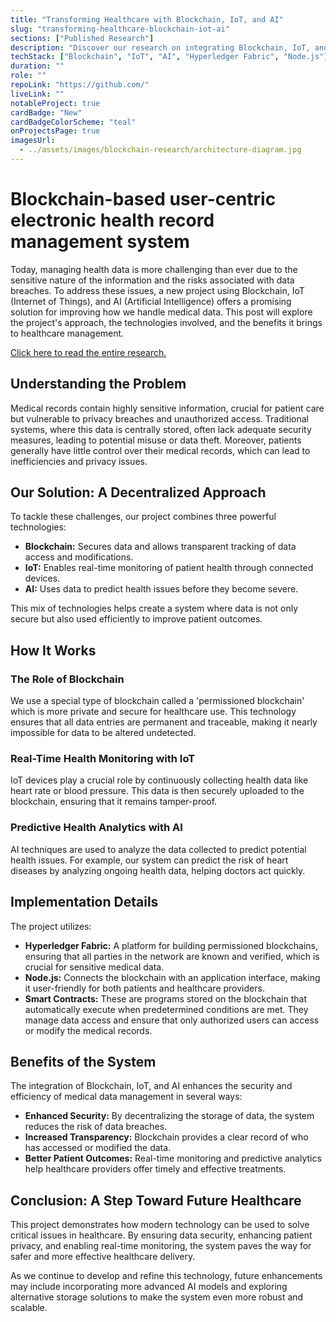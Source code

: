 ```yaml
---
title: "Transforming Healthcare with Blockchain, IoT, and AI"
slug: "transforming-healthcare-blockchain-iot-ai"
sections: ["Published Research"]
description: "Discover our research on integrating Blockchain, IoT, and AI to enhance healthcare data management. This paper explores innovative solutions for security, privacy, and patient care."
techStack: ["Blockchain", "IoT", "AI", "Hyperledger Fabric", "Node.js"]
duration: ""
role: ""
repoLink: "https://github.com/"
liveLink: ""
notableProject: true
cardBadge: "New"
cardBadgeColorScheme: "teal"
onProjectsPage: true
imagesUrl:
  - ../assets/images/blockchain-research/architecture-diagram.jpg
---
```


# Blockchain-based user-centric electronic health record management system 

Today, managing health data is more challenging than ever due to the sensitive nature of the information and the risks associated with data breaches. To address these issues, a new project using Blockchain, IoT (Internet of Things), and AI (Artificial Intelligence) offers a promising solution for improving how we handle medical data. This post will explore the project's approach, the technologies involved, and the benefits it brings to healthcare management.

[Click here to read the entire research.](https://ieeexplore.ieee.org/document/9935834)

## Understanding the Problem

Medical records contain highly sensitive information, crucial for patient care but vulnerable to privacy breaches and unauthorized access. Traditional systems, where this data is centrally stored, often lack adequate security measures, leading to potential misuse or data theft. Moreover, patients generally have little control over their medical records, which can lead to inefficiencies and privacy issues.

## Our Solution: A Decentralized Approach

To tackle these challenges, our project combines three powerful technologies:

- **Blockchain:** Secures data and allows transparent tracking of data access and modifications.
- **IoT:** Enables real-time monitoring of patient health through connected devices.
- **AI:** Uses data to predict health issues before they become severe.

This mix of technologies helps create a system where data is not only secure but also used efficiently to improve patient outcomes.

## How It Works

### The Role of Blockchain

We use a special type of blockchain called a 'permissioned blockchain' which is more private and secure for healthcare use. This technology ensures that all data entries are permanent and traceable, making it nearly impossible for data to be altered undetected.

### Real-Time Health Monitoring with IoT

IoT devices play a crucial role by continuously collecting health data like heart rate or blood pressure. This data is then securely uploaded to the blockchain, ensuring that it remains tamper-proof.

### Predictive Health Analytics with AI

AI techniques are used to analyze the data collected to predict potential health issues. For example, our system can predict the risk of heart diseases by analyzing ongoing health data, helping doctors act quickly.

## Implementation Details

The project utilizes:

- **Hyperledger Fabric:** A platform for building permissioned blockchains, ensuring that all parties in the network are known and verified, which is crucial for sensitive medical data.
- **Node.js:** Connects the blockchain with an application interface, making it user-friendly for both patients and healthcare providers.
- **Smart Contracts:** These are programs stored on the blockchain that automatically execute when predetermined conditions are met. They manage data access and ensure that only authorized users can access or modify the medical records.

## Benefits of the System

The integration of Blockchain, IoT, and AI enhances the security and efficiency of medical data management in several ways:

- **Enhanced Security:** By decentralizing the storage of data, the system reduces the risk of data breaches.
- **Increased Transparency:** Blockchain provides a clear record of who has accessed or modified the data.
- **Better Patient Outcomes:** Real-time monitoring and predictive analytics help healthcare providers offer timely and effective treatments.

## Conclusion: A Step Toward Future Healthcare

This project demonstrates how modern technology can be used to solve critical issues in healthcare. By ensuring data security, enhancing patient privacy, and enabling real-time monitoring, the system paves the way for safer and more effective healthcare delivery.

As we continue to develop and refine this technology, future enhancements may include incorporating more advanced AI models and exploring alternative storage solutions to make the system even more robust and scalable.